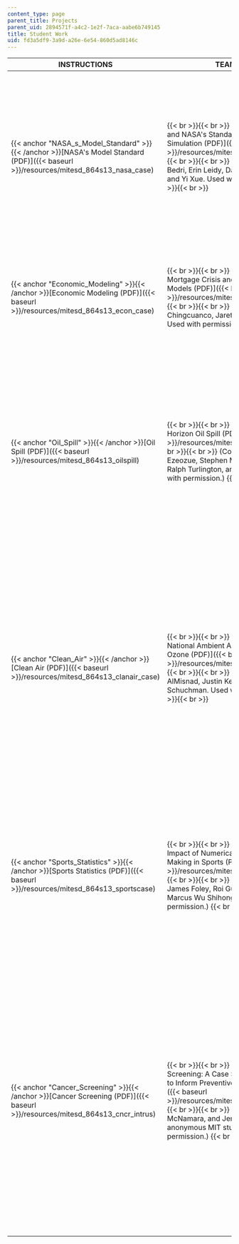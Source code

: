 ```yaml
---
content_type: page
parent_title: Projects
parent_uid: 2894571f-a4c2-1e2f-7aca-aabe6b749145
title: Student Work
uid: fd3a5df9-3a9d-a26e-6e54-860d5ad8146c
---
```


| INSTRUCTIONS | TEAM MEMOS | READINGS |
| --- | --- | --- |
| {{< anchor "NASA_s_Model_Standard" >}}{{< /anchor >}}[NASA's Model Standard (PDF)]({{< baseurl >}}/resources/mitesd_864s13_nasa_case) |  {{< br >}}{{< br >}} [The Columbia Incident and NASA's Standard for Modeling and Simulation (PDF)]({{< baseurl >}}/resources/mitesd_864s13_nasa_colbia) {{< br >}}{{< br >}} (Courtesy of Hisham Bedri, Erin Leidy, Daniela Miao, Jason Ryan, and Yi Xue. Used with permission.) {{< br >}}{{< br >}}  |  {{< br >}}{{< br >}} Green, Lawrence L., Steve R. Blattnig, et al. ![This resource may not render correctly in a screen reader.](/images/inacessible.gif)["An Uncertainty Structure Matrix for Models and Simulations." (PDF)](https://ntrs.nasa.gov/archive/nasa/casi.ntrs.nasa.gov/20080015748.pdf) _American Institute of Aeronautics and Astronautics_ (2008). {{< br >}}{{< br >}} Smith, Marcia S. ["NASA's Space Shuttle Columbia: Synopsis of the Report of the Columbia Accident Investigation Board." (PDF)](http://history.nasa.gov/columbia/Troxell/Columbia Web Site/Documents/Congress/CRS Summary of CAIB Report.pdf) _CRS Report for Congress_ (2003). {{< br >}}{{< br >}} Steele, Martin J. "[The NASA Standard for Models and Simulations](http://dl.acm.org/citation.cfm?id=1357912)." _Proceedings of the 2007 Summer Computer Simulation Conference_ (2007). {{< br >}}{{< br >}} Hale, Wayne. All blog entries posted in "[After Ten Years](http://waynehale.wordpress.com/category/after-ten-years/)." _Wayne Hale's Blog_. {{< br >}}{{< br >}}  |
| {{< anchor "Economic_Modeling" >}}{{< /anchor >}}[Economic Modeling (PDF)]({{< baseurl >}}/resources/mitesd_864s13_econ_case) |  {{< br >}}{{< br >}} [The Subprime Mortgage Crisis and Macroeconomic Models (PDF)]({{< baseurl >}}/resources/mitesd_864s13_case_stdy) {{< br >}}{{< br >}} (Courtesy of Franco Chingcuanco, Jareth Holt, and Neha Mehta. Used with permission.) {{< br >}}{{< br >}}  |  {{< br >}}{{< br >}} Krugman, Paul. "[How Did Economists Get It So Wrong?](http://www.nytimes.com/2009/09/06/magazine/06Economic-t.html?pagewanted=all)" _The New York Times_. September 2, 2009. {{< br >}}{{< br >}} Chari, Varadarajan V., and Patrick J. Kehoe. "[Modern Macroeconomics in Practice: How Theory is Shaping Policy](http://dx.doi.org/10.1257/jep.20.4.3)." _The Journal of Economic Perspectives_ 20, no. 4 (2006): 3–28. {{< br >}}{{< br >}} Woodford, Michael. "[Convergence in Macroeconomics: Elements of the New Synthesis](http://dx.doi.org/10.1257/mac.1.1.267)." _American Economic Journal: Macroeconomics_ 1, no. 1 (2009): 267–79. {{< br >}}{{< br >}}  |
| {{< anchor "Oil_Spill" >}}{{< /anchor >}}[Oil Spill (PDF)]({{< baseurl >}}/resources/mitesd_864s13_oilspill) |  {{< br >}}{{< br >}} [Policy Brief: Deepwater Horizon Oil Spill (PDF)]({{< baseurl >}}/resources/mitesd_864s13_oil_spill) {{< br >}}{{< br >}} (Courtesy of Chidube Ezeozue, Stephen Maouyo, Julia Moline, Ralph Turlington, and Ekene Umeike. Used with permission.) {{< br >}}{{< br >}}  |  {{< br >}}{{< br >}} McNutt, Marcia K., Steven Chu, et al. "[Applications of Science and Engineering to Quantify and Control the Deepwater Horizon Oil Spill](http://dx.doi.org/10.1073/pnas.1214389109)." _Proceedings of the National Academy of Sciences_ 109, no. 50 (2012): 20222–8. {{< br >}}{{< br >}} National Commission on the BP Deepwater Horizon Oil Spill and Offshore Drilling. ![This resource may not render correctly in a screen reader.](/images/inacessible.gif)["The Amount and Fate of the Oil. Staff Working Paper No. 3." (PDF)](http://astro.berkeley.edu/~echiang/bp/WorkingPaper.pdf) Originally Released October 6, 2010. Updated January 11, 2011. (Document in the public domain.) {{< br >}}{{< br >}} Guardian research. "[BP Oil Spill Timeline](http://www.theguardian.com/environment/2010/jun/29/bp-oil-spill-timeline-deepwater-horizon)," _The Guardian_, 22 July, 2010. {{< br >}}{{< br >}} National Commission on the BP Deepwater Horizon Oil Spill and Offshore Drilling, Final Report, Chapter 5: ![This resource may not render correctly in a screen reader.](/images/inacessible.gif)["Response and Containment". (PDF - 3.8MB)](http://cybercemetery.unt.edu/archive/oilspill/20121211010142/http://www.oilspillcommission.gov/sites/default/files/documents/FinalReportChapter5.pdf) 11 January 2011. (Document in the public domain.) {{< br >}}{{< br >}}  |
| {{< anchor "Clean_Air" >}}{{< /anchor >}}[Clean Air (PDF)]({{< baseurl >}}/resources/mitesd_864s13_clanair_case) |  {{< br >}}{{< br >}} [Setting of the 2008 National Ambient Air Quality Standard for Ozone (PDF)]({{< baseurl >}}/resources/mitesd_864s13_clean_air) {{< br >}}{{< br >}} (Courtesy of Abdulla AlMisnad, Justin Ketterer, and Nina Schuchman. Used with permission.) {{< br >}}{{< br >}}  |  {{< br >}}{{< br >}} [Fact Sheet: Final Revisions To The National Ambient Air Quality Standards For Ozone. (PDF)]({{< baseurl >}}/resources/mitesd_864s13_rdng_fctshet) Accessed February 19, 2014. (Document is by the Environmental Protection Agency, and is in the public domain.) {{< br >}}{{< br >}} McClellan, Roger O., Mark W. Frampton, et al. "[Critical Considerations in Evaluating Scientific Evidence of Health Effects of Ambient Ozone: A Conference Report](http://dx.doi.org/10.1080/08958370903176735)." _Inhalation Toxicology_ 21, no. S2 (2009): 1–36. {{< br >}}{{< br >}} Walsh, Bryan. "[EPA's New Ozone Limit: Not Enough?](http://content.time.com/time/health/article/0,8599,1722343,00.html)" _Time Magazine_, March 13, 2008. {{< br >}}{{< br >}} "[Smog v. Jobs: Is Obama Admin Endangering U.S. Environment, Public Health with Retreat on Smog Standards?](http://www.democracynow.org/2011/9/7/smog_v_jobs_is_obama_admin)" _Democracy Now_. September 7, 2011. {{< br >}}{{< br >}} OAQPS Staff. ["Review of the National Ambient Air Quality Standards for Ozone: Policy Assessment of Scientific and Technical Information." (PDF - 8.61MB)]({{< baseurl >}}/resources/mitesd_864s13_rdng_natambt) Accessed February 19, 2014. (Document is by the Environmental Protection Agency, and is in the public domain.) {{< br >}}{{< br >}}  |
| {{< anchor "Sports_Statistics" >}}{{< /anchor >}}[Sports Statistics (PDF)]({{< baseurl >}}/resources/mitesd_864s13_sportscase) |  {{< br >}}{{< br >}} [The Application and Impact of Numerical Models for Decision-Making in Sports (PDF)]({{< baseurl >}}/resources/mitesd_864s13_sprts_team) {{< br >}}{{< br >}} (Courtesy of Jordan James Foley, Roi Guinto, Nocola Ricci, and Marcus Wu Shihong. Used with permission.) {{< br >}}{{< br >}}  |  {{< br >}}{{< br >}} XOtericate. "Basic Football Part 1." August 15, 2010. YouTube video, 10:52. Optional introduction to football video. [https://www.youtube.com/watch?v=OwDx3wDvSbE](https://www.youtube.com/watch?v=OwDx3wDvSbE) {{< br >}}{{< br >}} Johnson, Robert. ["An Introduction to Football Modelling at Smartodds Oxford SIAM Conference 2011." (PDF)](https://www.yumpu.com/en/document/read/7161436/an-introduction-to-football-modelling-at-smartodds-oxford-siam-) (2011). {{< br >}}{{< br >}} Oliver, Dean. "[Guide to the Total Quarterback Rating](http://espn.go.com/nfl/story/_/id/6833215/explaining-statistics-total-quarterback-rating)." _ESPN_. August 4, 2011. {{< br >}}{{< br >}} Stuart, Chase. "[Analyzing ESPN's Total Quarterback Rating](http://fifthdown.blogs.nytimes.com/2011/11/22/analyzing-espns-total-quarterback-rating/ )." _The Fifth Down: The New York Times N. F. L. Blog_. November 22, 2011. {{< br >}}{{< br >}} "[Wild New Twists in Big Ben Investigation](http://msn.foxsports.com/nfl/story/new-twists-in-ben-roethlisberger-sexual-assault-case-041610)." _FOX Sports on MSN_. April 16, 2010. {{< br >}}{{< br >}} McCallum, Jack. "[The Hangover: Roethlisberger](http://www.si.com/vault/2010/05/10/105935652/the-hangover-roethlisberger)." _Sports Illustrated_. May 10, 2010. {{< br >}}{{< br >}}  |
| {{< anchor "Cancer_Screening" >}}{{< /anchor >}}[Cancer Screening (PDF)]({{< baseurl >}}/resources/mitesd_864s13_cncr_intrus) |  {{< br >}}{{< br >}} [Breast Cancer Screening: A Case Study in Using Models to Inform Preventive Approaches (PDF)]({{< baseurl >}}/resources/mitesd_864s13_brest_cncr) {{< br >}}{{< br >}} (Courtesy of Julie McNamara, and Jennifer Rood, and two anonymous MIT students. Used with permission.) {{< br >}}{{< br >}}  |  {{< br >}}{{< br >}} US Preventive Services Task Force. "[Screening for Breast Cancer: U.S. Preventive Services Task Force Recommendation Statement](http://dx.doi.org/10.7326/0003-4819-151-10-200911170-00008)." _Annals of Internal Medicine_ 151, no. 10 (2009): 716. {{< br >}}{{< br >}} Mandelblatt, Jeanne S., Kathleen A. Cronin, et al. "[Effects of Mammography Screening Under Different Screening Schedules: Model Estimates of Potential Benefits and Harms](http://dx.doi.org/10.7326/0003-4819-151-10-200911170-00010)." _Annals of Internal Medicine_ 151, no. 10 (2009): 738–47. {{< br >}}{{< br >}} "[Breast Cancer Screening Recommendations for Women at Average Risk](http://ww5.komen.org/BreastCancer/GeneralRecommendations.html)." Susan G. Komen®, accessed February 20, 2014. Pay particular attention to the Figure 3.1, which compares different recommendations, but the other information is useful, too. {{< br >}}{{< br >}} Gottlieb, Scott. "[Meet the ObamaCare Mandate Committee](https://www.wsj.com/articles/SB10001424052970204795304577220950656734864)." _The Wall Street Journal_. February 16, 2012. {{< br >}}{{< br >}} Boyles, Salynn. "[New Mammogram Screening Guidelines FAQ](http://www.webmd.com/breast-cancer/features/new-mammogram-screening-guidelines-faq)." WebMD, accessed February 20, 2014. {{< br >}}{{< br >}} "[Breast Cancer Screening (PDQ®)](http://www.ncbi.nlm.nih.gov/pubmedhealth/PMH0032597/)" PubMed Health. Last updated December 3, 2013. {{< br >}}{{< br >}} H. Lee Moffitt Cancer Center & Research Institute. "[New Frontiers in Breast Cancer Screening](http://www.sciencedaily.com/releases/2013/04/130405064434.htm)." _Science Daily_. April 5, 2013. {{< br >}}{{< br >}} Maillart, Lisa M., Julie Simmons Ivy, et al. "[Assessing Dynamic Breast Cancer Screening Policies](http://dx.doi.org/10.1287/opre.1080.0614)." _Operations Research_ 56, no. 6 (2008): 1411–27. {{< br >}}{{< br >}}